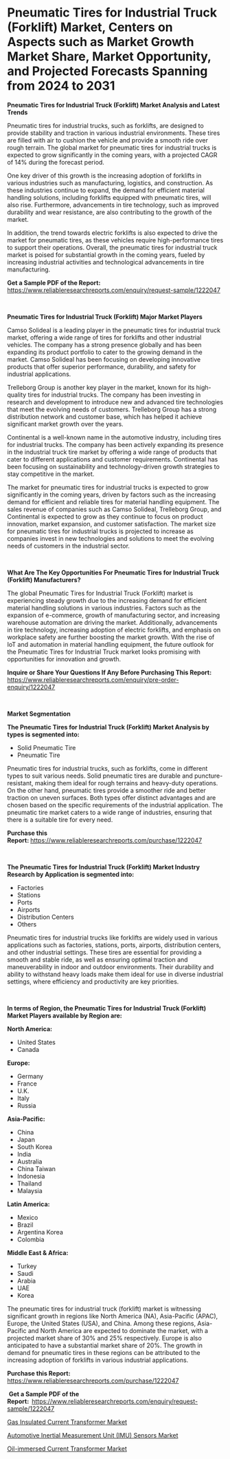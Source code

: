 <p><h1>Pneumatic Tires for Industrial Truck (Forklift) Market, Centers on Aspects such as Market Growth Market Share, Market Opportunity, and Projected Forecasts Spanning from 2024 to 2031</h1></p><p><strong>Pneumatic Tires for Industrial Truck (Forklift) Market Analysis and Latest Trends</strong></p>
<p><p>Pneumatic tires for industrial trucks, such as forklifts, are designed to provide stability and traction in various industrial environments. These tires are filled with air to cushion the vehicle and provide a smooth ride over rough terrain. The global market for pneumatic tires for industrial trucks is expected to grow significantly in the coming years, with a projected CAGR of 14% during the forecast period.</p><p>One key driver of this growth is the increasing adoption of forklifts in various industries such as manufacturing, logistics, and construction. As these industries continue to expand, the demand for efficient material handling solutions, including forklifts equipped with pneumatic tires, will also rise. Furthermore, advancements in tire technology, such as improved durability and wear resistance, are also contributing to the growth of the market.</p><p>In addition, the trend towards electric forklifts is also expected to drive the market for pneumatic tires, as these vehicles require high-performance tires to support their operations. Overall, the pneumatic tires for industrial truck market is poised for substantial growth in the coming years, fueled by increasing industrial activities and technological advancements in tire manufacturing.</p></p>
<p><strong>Get a Sample PDF of the Report:&nbsp;</strong> <a href="https://www.reliableresearchreports.com/enquiry/request-sample/1222047">https://www.reliableresearchreports.com/enquiry/request-sample/1222047</a></p>
<p>&nbsp;</p>
<p><strong>Pneumatic Tires for Industrial Truck (Forklift) Major Market Players</strong></p>
<p><p>Camso Solideal is a leading player in the pneumatic tires for industrial truck market, offering a wide range of tires for forklifts and other industrial vehicles. The company has a strong presence globally and has been expanding its product portfolio to cater to the growing demand in the market. Camso Solideal has been focusing on developing innovative products that offer superior performance, durability, and safety for industrial applications. </p><p>Trelleborg Group is another key player in the market, known for its high-quality tires for industrial trucks. The company has been investing in research and development to introduce new and advanced tire technologies that meet the evolving needs of customers. Trelleborg Group has a strong distribution network and customer base, which has helped it achieve significant market growth over the years.</p><p>Continental is a well-known name in the automotive industry, including tires for industrial trucks. The company has been actively expanding its presence in the industrial truck tire market by offering a wide range of products that cater to different applications and customer requirements. Continental has been focusing on sustainability and technology-driven growth strategies to stay competitive in the market.</p><p>The market for pneumatic tires for industrial trucks is expected to grow significantly in the coming years, driven by factors such as the increasing demand for efficient and reliable tires for material handling equipment. The sales revenue of companies such as Camso Solideal, Trelleborg Group, and Continental is expected to grow as they continue to focus on product innovation, market expansion, and customer satisfaction. The market size for pneumatic tires for industrial trucks is projected to increase as companies invest in new technologies and solutions to meet the evolving needs of customers in the industrial sector.</p></p>
<p>&nbsp;</p>
<p><strong>What Are The Key Opportunities For Pneumatic Tires for Industrial Truck (Forklift) Manufacturers?</strong></p>
<p><p>The global Pneumatic Tires for Industrial Truck (Forklift) market is experiencing steady growth due to the increasing demand for efficient material handling solutions in various industries. Factors such as the expansion of e-commerce, growth of manufacturing sector, and increasing warehouse automation are driving the market. Additionally, advancements in tire technology, increasing adoption of electric forklifts, and emphasis on workplace safety are further boosting the market growth. With the rise of IoT and automation in material handling equipment, the future outlook for the Pneumatic Tires for Industrial Truck market looks promising with opportunities for innovation and growth.</p></p>
<p><strong>Inquire or Share Your Questions If Any Before Purchasing This Report:</strong> <a href="https://www.reliableresearchreports.com/enquiry/pre-order-enquiry/1222047">https://www.reliableresearchreports.com/enquiry/pre-order-enquiry/1222047</a></p>
<p>&nbsp;</p>
<p><strong>Market Segmentation</strong></p>
<p><strong>The Pneumatic Tires for Industrial Truck (Forklift) Market Analysis by types is segmented into:</strong></p>
<p><ul><li>Solid Pneumatic Tire</li><li>Pneumatic Tire</li></ul></p>
<p><p>Pneumatic tires for industrial trucks, such as forklifts, come in different types to suit various needs. Solid pneumatic tires are durable and puncture-resistant, making them ideal for rough terrains and heavy-duty operations. On the other hand, pneumatic tires provide a smoother ride and better traction on uneven surfaces. Both types offer distinct advantages and are chosen based on the specific requirements of the industrial application. The pneumatic tire market caters to a wide range of industries, ensuring that there is a suitable tire for every need.</p></p>
<p><strong>Purchase this Report:&nbsp;</strong><a href="https://www.reliableresearchreports.com/purchase/1222047">https://www.reliableresearchreports.com/purchase/1222047</a></p>
<p>&nbsp;</p>
<p><strong>The Pneumatic Tires for Industrial Truck (Forklift) Market Industry Research by Application is segmented into:</strong></p>
<p><ul><li>Factories</li><li>Stations</li><li>Ports</li><li>Airports</li><li>Distribution Centers</li><li>Others</li></ul></p>
<p><p>Pneumatic tires for industrial trucks like forklifts are widely used in various applications such as factories, stations, ports, airports, distribution centers, and other industrial settings. These tires are essential for providing a smooth and stable ride, as well as ensuring optimal traction and maneuverability in indoor and outdoor environments. Their durability and ability to withstand heavy loads make them ideal for use in diverse industrial settings, where efficiency and productivity are key priorities.</p></p>
<p>&nbsp;</p>
<p><strong>In terms of Region, the Pneumatic Tires for Industrial Truck (Forklift) Market Players available by Region are:</strong></p>
<p>
    <p> <strong> North America: </strong>
        <ul>
            <li>United States</li>
            <li>Canada</li>
        </ul>
        </p> 
    <p> <strong> Europe: </strong>
        <ul>
            <li>Germany</li>
            <li>France</li>
            <li>U.K.</li>
            <li>Italy</li>
            <li>Russia</li>
        </ul>
        </p> 
    <p> <strong> Asia-Pacific: </strong>
        <ul>
            <li>China</li>
            <li>Japan</li>
            <li>South Korea</li>
            <li>India</li>
            <li>Australia</li>
            <li>China Taiwan</li>
            <li>Indonesia</li>
            <li>Thailand</li>
            <li>Malaysia</li>
        </ul>
        </p> 
    <p> <strong> Latin America: </strong>
        <ul>
            <li>Mexico</li>
            <li>Brazil</li>
            <li>Argentina Korea</li>
            <li>Colombia</li>
        </ul>
        </p> 
    <p> <strong> Middle East & Africa: </strong>
        <ul>
            <li>Turkey</li>
            <li>Saudi</li>
            <li>Arabia</li>
            <li>UAE</li>
            <li>Korea</li>
        </ul>
    </p>
    </p>
<p><p>The pneumatic tires for industrial truck (forklift) market is witnessing significant growth in regions like North America (NA), Asia-Pacific (APAC), Europe, the United States (USA), and China. Among these regions, Asia-Pacific and North America are expected to dominate the market, with a projected market share of 30% and 25% respectively. Europe is also anticipated to have a substantial market share of 20%. The growth in demand for pneumatic tires in these regions can be attributed to the increasing adoption of forklifts in various industrial applications.</p></p>
<p><strong>Purchase this Report: </strong><a href="https://www.reliableresearchreports.com/purchase/1222047">https://www.reliableresearchreports.com/purchase/1222047</a></p>
<p>&nbsp;<strong>Get a Sample PDF of the Report:&nbsp;&nbsp;</strong><a href="https://www.reliableresearchreports.com/enquiry/request-sample/1222047">https://www.reliableresearchreports.com/enquiry/request-sample/1222047</a></p>
<p><strong></strong></p>
<p><p><a href="https://view.publitas.com/reportprime-1/gas-insulated-current-transformer-market-size-growth-and-forecast-from-2023-2030/">Gas Insulated Current Transformer Market</a></p><p><a href="https://github.com/kathiaseamanalvaradovlprc2h/Market-Research-Report-List-1/blob/main/automotive-inertial-measurement-unit-imu-sensors-market.md">Automotive Inertial Measurement Unit (IMU) Sensors Market</a></p><p><a href="https://view.publitas.com/reportprime-1/oil-immersed-current-transformer-market-research-report-unlocks-analysis-on-the-market-financial-status-market-size-and-market-revenue-upto-2030/">Oil-immersed Current Transformer Market</a></p></p>